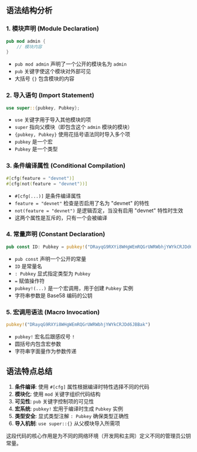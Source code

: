 ## 语法结构分析

### 1. **模块声明 (Module Declaration)**
```rust
pub mod admin {
    // 模块内容
}
```
- `pub mod admin` 声明了一个公开的模块名为 `admin`
- `pub` 关键字使这个模块对外部可见
- 大括号 `{}` 包含模块的内容

### 2. **导入语句 (Import Statement)**
```rust
use super::{pubkey, Pubkey};
```
- `use` 关键字用于导入其他模块的项
- `super` 指向父模块（即包含这个 `admin` 模块的模块）
- `{pubkey, Pubkey}` 使用花括号语法同时导入多个项
- `pubkey` 是一个宏
- `Pubkey` 是一个类型

### 3. **条件编译属性 (Conditional Compilation)**
```rust
#[cfg(feature = "devnet")]
#[cfg(not(feature = "devnet"))]
```
- `#[cfg(...)]` 是条件编译属性
- `feature = "devnet"` 检查是否启用了名为 "devnet" 的特性
- `not(feature = "devnet")` 是逻辑否定，当没有启用 "devnet" 特性时生效
- 这两个属性是互斥的，只有一个会被编译

### 4. **常量声明 (Constant Declaration)**
```rust
pub const ID: Pubkey = pubkey!("DRayqG9RXYi8WHgWEmRQGrUWRWbhjYWYkCRJDd6JBBak");
```
- `pub const` 声明一个公开的常量
- `ID` 是常量名
- `: Pubkey` 显式指定类型为 `Pubkey`
- `=` 赋值操作符
- `pubkey!(...)` 是一个宏调用，用于创建 `Pubkey` 实例
- 字符串参数是 Base58 编码的公钥

### 5. **宏调用语法 (Macro Invocation)**
```rust
pubkey!("DRayqG9RXYi8WHgWEmRQGrUWRWbhjYWYkCRJDd6JBBak")
```
- `pubkey!` 宏名后跟感叹号 `!`
- 圆括号内包含宏参数
- 字符串字面量作为参数传递

## 语法特点总结

1. **条件编译**: 使用 `#[cfg]` 属性根据编译时特性选择不同的代码
2. **模块化**: 使用 `mod` 关键字组织代码结构
3. **可见性**: `pub` 关键字控制项的可见性
4. **宏系统**: `pubkey!` 宏用于编译时生成 `Pubkey` 实例
5. **类型安全**: 显式类型注解 `: Pubkey` 确保类型正确性
6. **导入机制**: `use super::{}` 从父模块导入所需项

这段代码的核心作用是为不同的网络环境（开发网和主网）定义不同的管理员公钥常量。